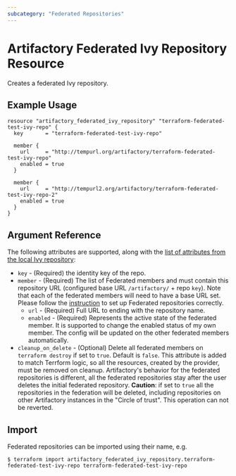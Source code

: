 ```yaml
---
subcategory: "Federated Repositories"
---
```

# Artifactory Federated Ivy Repository Resource

Creates a federated Ivy repository.

## Example Usage

```hcl
resource "artifactory_federated_ivy_repository" "terraform-federated-test-ivy-repo" {
  key       = "terraform-federated-test-ivy-repo"

  member {
    url     = "http://tempurl.org/artifactory/terraform-federated-test-ivy-repo"
    enabled = true
  }

  member {
    url     = "http://tempurl2.org/artifactory/terraform-federated-test-ivy-repo-2"
    enabled = true
  }
}
```

## Argument Reference

The following attributes are supported, along with the [list of attributes from the local Ivy repository](local_ivy_repository.md):

* `key` - (Required) the identity key of the repo.
* `member` - (Required) The list of Federated members and must contain this repository URL (configured base URL
  `/artifactory/` + repo `key`). Note that each of the federated members will need to have a base URL set.
  Please follow the [instruction](https://www.jfrog.com/confluence/display/JFROG/Working+with+Federated+Repositories#WorkingwithFederatedRepositories-SettingUpaFederatedRepository)
  to set up Federated repositories correctly.
  * `url` - (Required) Full URL to ending with the repository name.
  * `enabled` - (Required) Represents the active state of the federated member. It is supported to change the enabled
    status of my own member. The config will be updated on the other federated members automatically.
* `cleanup_on_delete` - (Optional) Delete all federated members on `terraform destroy` if set to `true`. Default is `false`. This attribute is added to match Terrform logic, so all the resources, created by the provider, must be removed on cleanup. Artifactory's behavior for the federated repositories is different, all the federated repositories stay after the user deletes the initial federated repository. **Caution**: if set to `true` all the repositories in the federation will be deleted, including repositories on other Artifactory instances in the "Circle of trust". This operation can not be reverted.


## Import

Federated repositories can be imported using their name, e.g.
```
$ terraform import artifactory_federated_ivy_repository.terraform-federated-test-ivy-repo terraform-federated-test-ivy-repo
```
